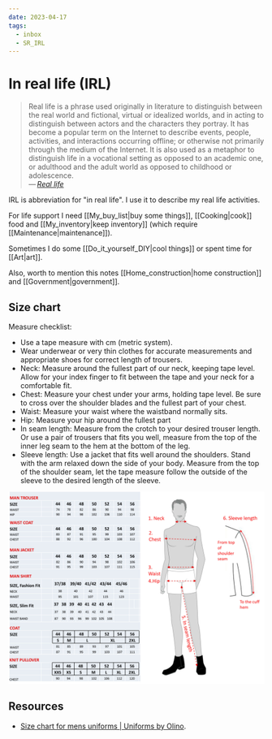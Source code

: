 ```yaml
---
date: 2023-04-17
tags:
  - inbox
  - SR_IRL
---
```


# In real life (IRL)

> Real life is a phrase used originally in literature to distinguish between the
> real world and fictional, virtual or idealized worlds, and in acting to
> distinguish between actors and the characters they portray. It has become a
> popular term on the Internet to describe events, people, activities, and
> interactions occurring offline; or otherwise not primarily through the medium
> of the Internet. It is also used as a metaphor to distinguish life in a
> vocational setting as opposed to an academic one, or adulthood and the adult
> world as opposed to childhood or adolescence.\
> — <cite>[Real life](https://en.wikipedia.org/wiki/Real_life#related_terminology)</cite>

IRL is abbreviation for "in real life". I use it to describe my real life
activities.

For life support I need [[My_buy_list|buy some things]], [[Cooking|cook]] food
and [[My_inventory|keep inventory]] (which require [[Maintenance|maintenance]]).

Sometimes I do some [[Do_it_yourself_DIY|cool things]] or spent time for
[[Art|art]].

Also, worth to mention this notes [[Home_construction|home construction]] and
[[Government|government]].

## Size chart

Measure checklist:

- Use a tape measure with cm (metric system).
- Wear underwear or very thin clothes for accurate measurements and appropriate
shoes for correct length of trousers.
- Neck: Measure around the fullest part of our neck, keeping tape level. Allow
for your index finger to fit between the tape and your neck for a comfortable
fit.
- Chest: Measure your chest under your arms, holding tape level. Be sure to
cross over the shoulder blades and the fullest part of your chest.
- Waist: Measure your waist where the waistband normally sits.
- Hip: Measure your hip around the fullest part
- In seam length: Measure from the crotch to your desired trouser length. Or use
a pair of trousers that fits you well, measure from the top of the inner leg
seam to the hem at the bottom of the leg.
- Sleeve length: Use a jacket that fits well around the shoulders. Stand with
the arm relaxed down the side of your body. Measure from the top of the shoulder
seam, let the tape measure follow the outside of the sleeve to the desired
length of the sleeve.

![Size chart for men uniforms](./img/Body-measurement-cm-to-size-male-drawing.jpg)

## Resources

- [Size chart for mens uniforms | Uniforms by Olino](https://webshop.olinouniforms.com/en-us/size-chart-men).
